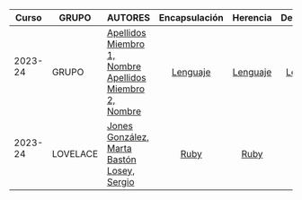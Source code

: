 | Curso | GRUPO | AUTORES  | Encapsulación | Herencia | Delegación  | Inyección  | Anotaciones | Aspectos | Errores | Lambdas |
|---|---|:---|:---:|:---:|:---:|:---:|:---:|:---:|:---:|:---:|
| 2023-24 <br/> <br/> | GRUPO | [Apellidos Miembro 1, Nombre](https://github.com/github_id1) <br/> [Apellidos Miembro 2, Nombre](https://github.com/github_id2) |  [Lenguaje](temas/encapsulacion/lenguaje/)  | [Lenguaje](temas/herencia/lenguaje/) | [Lenguaje](temas/delegacion/lenguaje/) | [Lenguaje](temas/inyeccion/lenguaje/) | [Lenguaje](temas/anotaciones/lenguaje) | [Lenguaje](temas/aspectos/lenguaje) | [Lenguaje](temas/errores/lenguaje) | [Lenguaje](temas/lambdas/lenguaje) |
| 2023-24 <br/> <br/> | LOVELACE | [Jones González, Marta](https://github.com/github_id1) <br/> [Bastón Losey, Sergio](https://github.com/github_id2) |  [Ruby](temas/encapsulacion/lenguaje/Ruby)  | [Ruby](temas/herencia/Ruby/) | [Ruby](temas/delegacion/Ruby/) | [Ruby](temas/inyeccion/Ruby/) | [Ruby](temas/anotaciones/Ruby/) | [Ruby](temas/aspectos/Ruby/) | [Ruby](temas/errores/Ruby/) | [Ruby](temas/lambdas/Ruby/) |

